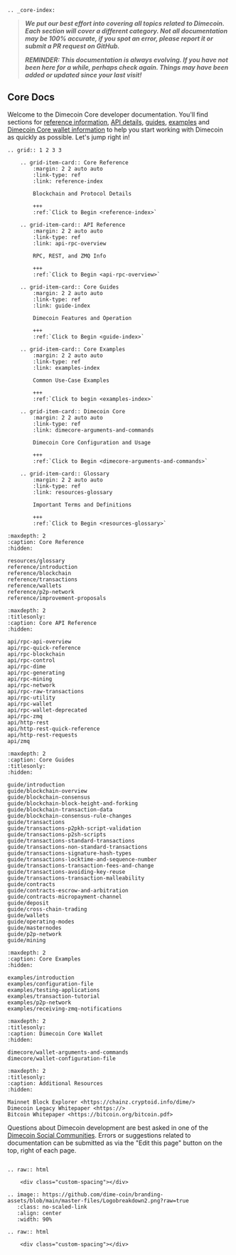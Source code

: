 ```{eval-rst}
.. _core-index:
```

> ***We put our best effort into covering all topics related to Dimecoin. Each section will cover a different category. Not all documentation may be 100% accurate, if you spot an error, please report it or submit a PR request on GitHub.***
>
> ***REMINDER: This documentation is always evolving. If you have not been here for a while, perhaps check again. Things may have been added or updated since your last visit!***

## Core Docs

Welcome to the Dimecoin Core developer documentation. You'll find sections for
[reference information](reference/introduction.md), [API
details](api/rpc-api-overview.md), [guides](guide/introduction.md),
[examples](examples/introduction.md) and [Dimecoin Core wallet
information](dimecore/wallet-arguments-and-commands.md) to help you start
working with Dimecoin as quickly as possible. Let's jump right in!

```{eval-rst}
.. grid:: 1 2 3 3

    .. grid-item-card:: Core Reference
        :margin: 2 2 auto auto
        :link-type: ref
        :link: reference-index
        
        Blockchain and Protocol Details 
        
        +++
        :ref:`Click to Begin <reference-index>`

    .. grid-item-card:: API Reference
        :margin: 2 2 auto auto
        :link-type: ref
        :link: api-rpc-overview
                
        RPC, REST, and ZMQ Info
        
        +++
        :ref:`Click to Begin <api-rpc-overview>`

    .. grid-item-card:: Core Guides
        :margin: 2 2 auto auto
        :link-type: ref
        :link: guide-index
        
        Dimecoin Features and Operation
        
        +++
        :ref:`Click to Begin <guide-index>`

    .. grid-item-card:: Core Examples
        :margin: 2 2 auto auto
        :link-type: ref
        :link: examples-index
        
        Common Use-Case Examples
        
        +++
        :ref:`Click to begin <examples-index>`

    .. grid-item-card:: Dimecoin Core
        :margin: 2 2 auto auto
        :link-type: ref
        :link: dimecore-arguments-and-commands
        
        Dimecoin Core Configuration and Usage
        
        +++
        :ref:`Click to Begin <dimecore-arguments-and-commands>`

    .. grid-item-card:: Glossary
        :margin: 2 2 auto auto
        :link-type: ref
        :link: resources-glossary
        
        Important Terms and Definitions
        
        +++
        :ref:`Click to Begin <resources-glossary>`
```

```{toctree}
:maxdepth: 2
:caption: Core Reference
:hidden:

resources/glossary
reference/introduction
reference/blockchain
reference/transactions
reference/wallets
reference/p2p-network
reference/improvement-proposals
```

```{toctree}
:maxdepth: 2
:titlesonly:
:caption: Core API Reference
:hidden:

api/rpc-api-overview
api/rpc-quick-reference
api/rpc-blockchain
api/rpc-control
api/rpc-dime
api/rpc-generating
api/rpc-mining
api/rpc-network
api/rpc-raw-transactions
api/rpc-utility
api/rpc-wallet
api/rpc-wallet-deprecated
api/rpc-zmq
api/http-rest
api/http-rest-quick-reference
api/http-rest-requests
api/zmq
```

```{toctree}
:maxdepth: 2
:caption: Core Guides
:titlesonly:
:hidden:

guide/introduction
guide/blockchain-overview
guide/blockchain-consensus
guide/blockchain-block-height-and-forking
guide/blockchain-transaction-data
guide/blockchain-consensus-rule-changes
guide/transactions
guide/transactions-p2pkh-script-validation
guide/transactions-p2sh-scripts
guide/transactions-standard-transactions
guide/transactions-non-standard-transactions
guide/transactions-signature-hash-types
guide/transactions-locktime-and-sequence-number
guide/transactions-transaction-fees-and-change
guide/transactions-avoiding-key-reuse
guide/transactions-transaction-malleability
guide/contracts
guide/contracts-escrow-and-arbitration
guide/contracts-micropayment-channel
guide/deposit
guide/cross-chain-trading
guide/wallets
guide/operating-modes
guide/masternodes
guide/p2p-network
guide/mining
```

```{toctree}
:maxdepth: 2
:caption: Core Examples
:hidden:

examples/introduction
examples/configuration-file
examples/testing-applications
examples/transaction-tutorial
examples/p2p-network
examples/receiving-zmq-notifications
```

```{toctree}
:maxdepth: 2
:titlesonly: 
:caption: Dimecoin Core Wallet
:hidden:

dimecore/wallet-arguments-and-commands
dimecore/wallet-configuration-file
```

```{toctree}
:maxdepth: 2
:titlesonly:
:caption: Additional Resources
:hidden:

Mainnet Block Explorer <https://chainz.cryptoid.info/dime/>
Dimecoin Legacy Whitepaper <https://>
Bitcoin Whitepaper <https://bitcoin.org/bitcoin.pdf>
```

Questions about Dimecoin development are best asked in one of the [Dimecoin Social
Communities](https://dimecoinnetwork.com/socials). Errors or suggestions related to
documentation can be submitted as via the "Edit this page" button on the top,
right of each page.

```{eval-rst}

.. raw:: html

    <div class="custom-spacing"></div>

.. image:: https://github.com/dime-coin/branding-assets/blob/main/master-files/Logobreakdown2.png?raw=true
   :class: no-scaled-link
   :align: center
   :width: 90%

.. raw:: html

    <div class="custom-spacing"></div>


```
